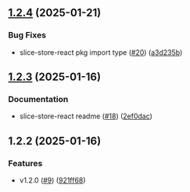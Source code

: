 

## [1.2.4](https://github.com/qlover/slice-store/compare/slice-store-react-v1.2.3...slice-store-react-v1.2.4) (2025-01-21)


### Bug Fixes

* slice-store-react pkg import type ([#20](https://github.com/qlover/slice-store/issues/20)) ([a3d235b](https://github.com/qlover/slice-store/commit/a3d235b5e881c5ad563678ca10995302b949395f))

## [1.2.3](https://github.com/qlover/slice-store/compare/slice-store-react-v1.2.2...slice-store-react-v1.2.3) (2025-01-16)


### Documentation

* slice-store-react readme ([#18](https://github.com/qlover/slice-store/issues/18)) ([2ef0dac](https://github.com/qlover/slice-store/commit/2ef0dac44ceff9578187ca2a0802829d7af929da))

## 1.2.2 (2025-01-16)


### Features

* v1.2.0 ([#9](https://github.com/qlover/slice-store/issues/9)) ([921ff68](https://github.com/qlover/slice-store/commit/921ff686596699a9ff5194a6dc7bff878a690938))
